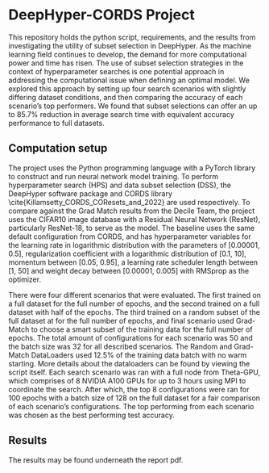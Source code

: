 # DeepHyper-CORDS Project

This repository holds the python script, requirements, and the results from investigating the utility of subset selection in DeepHyper.
As the machine learning field continues to develop, the demand for more computational power and time has risen. The use of subset selection strategies in the context of hyperparameter searches is one potential approach in addressing the computational issue when defining an optimal model. We explored this approach by setting up four search scenarios with slightly differing dataset conditions, and then comparing the accuracy of each scenario’s top performers. We found that subset selections can offer an up to 85.7% reduction in average search time with equivalent accuracy performance to full datasets.

## Computation setup

The project uses the Python programming language with a PyTorch library to construct and run neural network model training. To perform hyperparameter search (HPS) and data subset selection (DSS), the DeepHyper software package and CORDS library \cite{Killamsetty_CORDS_COResets_and_2022} are used respectively. To compare against the Grad Match results from the Decile Team, the project uses the CIFAR10 image database with a Residual Neural Network (ResNet), particularly ResNet-18, to serve as the model. The baseline uses the same default configuration from CORDS, and has hyperparameter variables for the learning rate in logarithmic distribution with the parameters of [0.00001, 0.5], regularization coefficient with a logarithmic distribution of [0.1, 10], momentum between [0.05, 0.95], a learning rate scheduler length between [1, 50] and weight decay between [0.00001, 0.005] with RMSprop as the optimizer. 

There were four different scenarios that were evaluated. The first trained on a full dataset for the full number of epochs, and the second trained on a full dataset with half of the epochs. The third trained on a random subset of the full dataset at for the full number of epochs, and final scenario used Grad-Match to choose a smart subset of the training data for the full number of epochs. The total amount of configurations for each scenario was 50 and the batch size was 32 for all described scenarios. The Random and Grad-Match DataLoaders used 12.5\% of the training data batch with no warm starting. More details about the dataloaders can be found by viewing the script itself. Each search scenario was ran with a full node from Theta-GPU, which comprises of 8 NVIDIA A100 GPUs for up to 3 hours using MPI to coordinate the search. After which, the top 8 configurations were ran for 100 epochs with a batch size of 128 on the full dataset for a fair comparison of each scenario’s configurations. The top performing from each scenario was chosen as the best performing test accuracy. 

## Results

The results may be found underneath the report pdf.
